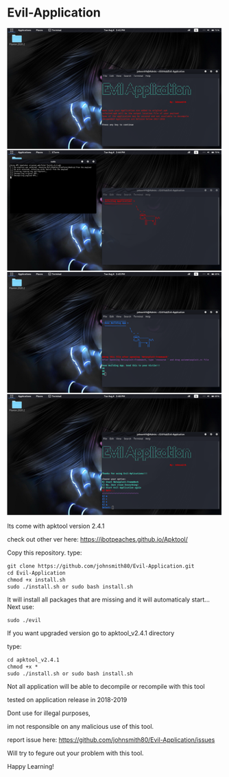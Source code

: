 # Evil-Application

<img src="screenshots/1.png" width="500" >

<img src="screenshots/2.png" width="500" >

<img src="screenshots/3.png" width="500" >

<img src="screenshots/4.png" width="500" >

Its come with apktool version 2.4.1

check out other ver here: https://ibotpeaches.github.io/Apktool/

Copy this repository.
type:

    git clone https://github.com/johnsmith80/Evil-Application.git
    cd Evil-Application
    chmod +x install.sh
    sudo ./install.sh or sudo bash install.sh

It will install all packages that are missing and it will automaticaly start...
Next use:

    sudo ./evil

If you want upgraded version go to apktool_v2.4.1 directory

type:

    cd apktool_v2.4.1
    chmod +x *
    sudo ./install.sh or sudo bash install.sh



Not all application will be able to decompile or recompile with this tool

tested on application release in 2018-2019

Dont use for illegal purposes,

im not responsible on any malicious use of this tool.

report issue here: https://github.com/johnsmith80/Evil-Application/issues

Will try to fegure out your problem with this tool.

Happy Learning!
